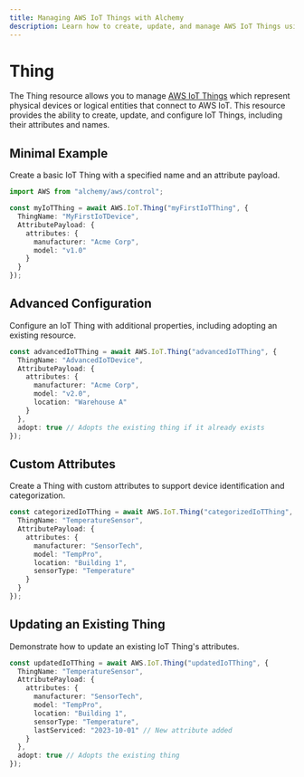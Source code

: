 ```yaml
---
title: Managing AWS IoT Things with Alchemy
description: Learn how to create, update, and manage AWS IoT Things using Alchemy Cloud Control.
---
```


# Thing

The Thing resource allows you to manage [AWS IoT Things](https://docs.aws.amazon.com/iot/latest/userguide/) which represent physical devices or logical entities that connect to AWS IoT. This resource provides the ability to create, update, and configure IoT Things, including their attributes and names.

## Minimal Example

Create a basic IoT Thing with a specified name and an attribute payload.

```ts
import AWS from "alchemy/aws/control";

const myIoTThing = await AWS.IoT.Thing("myFirstIoTThing", {
  ThingName: "MyFirstIoTDevice",
  AttributePayload: {
    attributes: {
      manufacturer: "Acme Corp",
      model: "v1.0"
    }
  }
});
```

## Advanced Configuration

Configure an IoT Thing with additional properties, including adopting an existing resource.

```ts
const advancedIoTThing = await AWS.IoT.Thing("advancedIoTThing", {
  ThingName: "AdvancedIoTDevice",
  AttributePayload: {
    attributes: {
      manufacturer: "Acme Corp",
      model: "v2.0",
      location: "Warehouse A"
    }
  },
  adopt: true // Adopts the existing thing if it already exists
});
```

## Custom Attributes

Create a Thing with custom attributes to support device identification and categorization.

```ts
const categorizedIoTThing = await AWS.IoT.Thing("categorizedIoTThing", {
  ThingName: "TemperatureSensor",
  AttributePayload: {
    attributes: {
      manufacturer: "SensorTech",
      model: "TempPro",
      location: "Building 1",
      sensorType: "Temperature"
    }
  }
});
```

## Updating an Existing Thing

Demonstrate how to update an existing IoT Thing's attributes.

```ts
const updatedIoTThing = await AWS.IoT.Thing("updatedIoTThing", {
  ThingName: "TemperatureSensor",
  AttributePayload: {
    attributes: {
      manufacturer: "SensorTech",
      model: "TempPro",
      location: "Building 1",
      sensorType: "Temperature",
      lastServiced: "2023-10-01" // New attribute added
    }
  },
  adopt: true // Adopts the existing thing
});
```